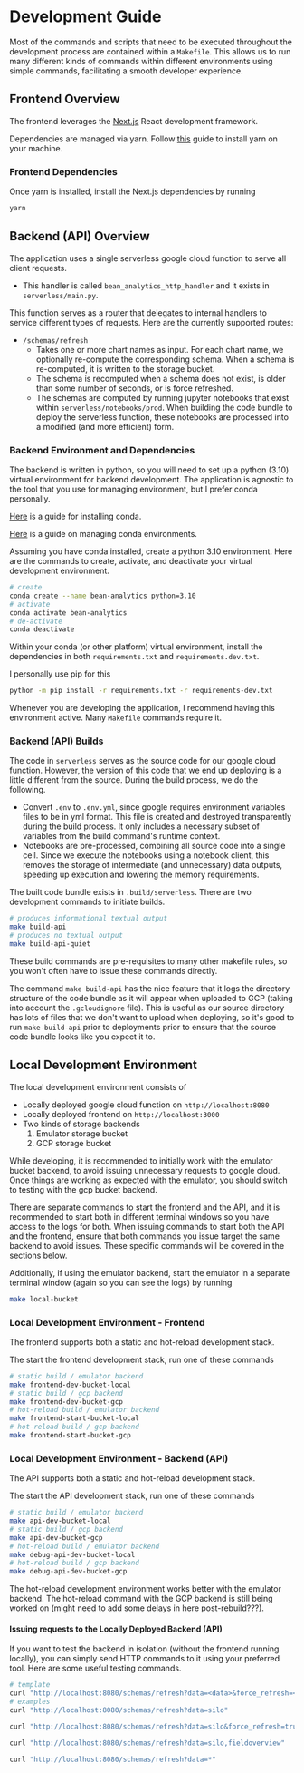 # Development Guide 

Most of the commands and scripts that need to be executed throughout the development 
process are contained within a `Makefile`. This allows us to run many different kinds 
of commands within different environments using simple commands, facilitating a smooth 
developer experience. 

## Frontend Overview 

The frontend leverages the [Next.js](https://nextjs.org/) React development framework.

Dependencies are managed via yarn. Follow [this](https://yarnpkg.com/getting-started/install)
guide to install yarn on your machine. 

### Frontend Dependencies 

Once yarn is installed, install the Next.js dependencies by running 

```bash 
yarn 
```

## Backend (API) Overview 

The application uses a single serverless google cloud function to serve all client requests.

- This handler is called `bean_analytics_http_handler` and it exists in `serverless/main.py`.

This function serves as a router that delegates to internal handlers to 
service different types of requests. Here are the currently supported routes: 

- `/schemas/refresh`
  - Takes one or more chart names as input. For each chart name, we optionally re-compute 
  the corresponding schema. When a schema is re-computed, it is written to the storage 
  bucket.  
  - The schema is recomputed when a schema does not exist, is older than some number of 
  seconds, or is force refreshed. 
  - The schemas are computed by running jupyter notebooks that exist within 
  `serverless/notebooks/prod`. When building the code bundle to deploy the serverless 
  function, these notebooks are processed into a modified (and more efficient) form. 

### Backend Environment and Dependencies 

The backend is written in python, so you will need to set up a python (3.10) virtual 
environment for backend development. The application is agnostic to the tool that you 
use for managing environment, but I prefer conda personally. 

[Here](https://docs.conda.io/projects/conda/en/latest/user-guide/install/index.html) is a 
guide for installing conda.  

[Here](https://docs.conda.io/projects/conda/en/latest/user-guide/getting-started.html#managing-envs) is a 
guide on managing conda environments. 

Assuming you have conda installed, create a python 3.10 environment. Here are the commands to 
create, activate, and deactivate your virtual development environment. 

```bash 
# create 
conda create --name bean-analytics python=3.10
# activate
conda activate bean-analytics 
# de-activate 
conda deactivate 
```

Within your conda (or other platform) virtual environment, install the dependencies in both 
`requirements.txt` and `requirements.dev.txt`. 

I personally use pip for this 

```bash 
python -m pip install -r requirements.txt -r requirements-dev.txt
```

Whenever you are developing the application, I recommend having this environment active. 
Many `Makefile` commands require it. 

### Backend (API) Builds 

The code in `serverless` serves as the source code for our google cloud function. However, 
the version of this code that we end up deploying is a little different from the source. 
During the build process, we do the following. 

- Convert `.env` to `.env.yml`, since google requires environment variables files to be in 
  yml format. This file is created and destroyed transparently during the build process. It 
  only includes a necessary subset of variables from the build command's runtime context. 
- Notebooks are pre-processed, combining all source code into a single cell. Since we 
  execute the notebooks using a notebook client, this removes the storage of intermediate
  (and unnecessary) data outputs, speeding up execution and lowering the memory requirements. 

The built code bundle exists in `.build/serverless`. There are two development commands to 
initiate builds. 

```bash 
# produces informational textual output 
make build-api       
# produces no textual output
make build-api-quiet 
``` 

These build commands are pre-requisites to many other makefile rules, so you won't often 
have to issue these commands directly. 

The command `make build-api` has the nice feature that it logs the directory structure 
of the code bundle as it will appear when uploaded to GCP (taking into account the 
`.gcloudignore` file). This is useful as our source directory has lots of files that we 
don't want to upload when deploying, so it's good to run `make-build-api` prior to 
deployments prior to ensure that the source code bundle looks like you expect it to.

## Local Development Environment 

The local development environment consists of 

- Locally deployed google cloud function on `http://localhost:8080`
- Locally deployed frontend on `http://localhost:3000`
- Two kinds of storage backends 
  1. Emulator storage bucket
  2. GCP storage bucket 

While developing, it is recommended to initially work with the emulator bucket backend, to avoid 
issuing unnecessary requests to google cloud. Once things are working as expected with the emulator, 
you should switch to testing with the gcp bucket backend. 

There are separate commands to start the frontend and the API, and it is recommended to start both 
in different terminal windows so you have access to the logs for both. When issuing commands to start 
both the API and the frontend, ensure that both commands you issue target the same backend to avoid 
issues. These specific commands will be covered in the sections below. 

Additionally, if using the emulator backend, start the emulator in a separate terminal window 
(again so you can see the logs) by running 

```bash 
make local-bucket
``` 

### Local Development Environment - Frontend

The frontend supports both a static and hot-reload development stack. 

The start the frontend development stack, run one of these commands  

```bash
# static build / emulator backend 
make frontend-dev-bucket-local
# static build / gcp backend 
make frontend-dev-bucket-gcp
# hot-reload build / emulator backend 
make frontend-start-bucket-local
# hot-reload build / gcp backend 
make frontend-start-bucket-gcp
```

### Local Development Environment - Backend (API) 

The API supports both a static and hot-reload development stack. 

The start the API development stack, run one of these commands  

```bash
# static build / emulator backend 
make api-dev-bucket-local 
# static build / gcp backend 
make api-dev-bucket-gcp 
# hot-reload build / emulator backend 
make debug-api-dev-bucket-local
# hot-reload build / gcp backend 
make debug-api-dev-bucket-gcp 
```

The hot-reload development environment works better with the emulator backend. The hot-reload command 
with the GCP backend is still being worked on (might need to add some delays in here post-rebuild???). 

#### Issuing requests to the Locally Deployed Backend (API) 

If you want to test the backend in isolation (without the frontend running locally), you can simply 
send HTTP commands to it using your preferred tool. Here are some useful testing commands. 

```bash 
# template 
curl "http://localhost:8080/schemas/refresh?data=<data>&force_refresh=<force_refresh>" 
# examples
curl "http://localhost:8080/schemas/refresh?data=silo"

curl "http://localhost:8080/schemas/refresh?data=silo&force_refresh=true"

curl "http://localhost:8080/schemas/refresh?data=silo,fieldoverview"

curl "http://localhost:8080/schemas/refresh?data=*"
```

